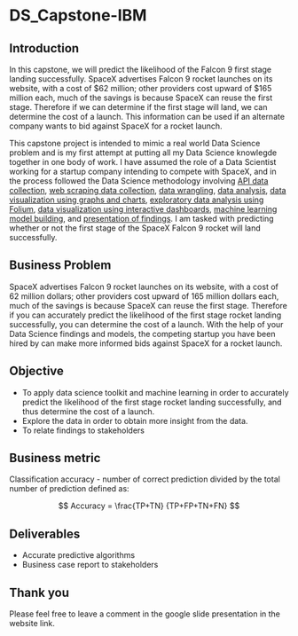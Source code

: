 # DS_Capstone-IBM

## Introduction
In this capstone, we will predict the likelihood of the Falcon 9 first stage landing successfully. SpaceX advertises Falcon 9 rocket launches on its website, with a cost of $62 million; other providers cost upward of $165 million each, much of the savings is because SpaceX can reuse the first stage. Therefore if we can determine if the first stage will land, we can determine the cost of a launch. This information can be used if an alternate company wants to bid against SpaceX for a rocket launch. 

This capstone project is intended to mimic a real world Data Science problem and is my first attempt at putting all my Data Science knowlegde together in one body of work. I have assumed the role of a Data Scientist working for a startup company intending to compete with SpaceX, and in the process followed the Data Science methodology involving 
[API data collection](https://github.com/Sonya-7/DS_IBM_Capstone/blob/master/SpaceX%20Assessment%20(Data%20Cleaning).ipynb), 
[web scraping data collection](https://github.com/Sonya-7/DS_IBM_Capstone/blob/master/SpaceX%20Assessment%20(Web%20Scraping).ipynb), 
[data wrangling](https://github.com/Sonya-7/DS_IBM_Capstone/blob/master/SpaceX%20Assessment%20(Data%20Wrangling).ipynb), 
[data analysis](https://github.com/Sonya-7/DS_IBM_Capstone/blob/master/Spacex%20Assessment(data%20analysis-sqllite).ipynb), 
[data visualization using graphs and charts](https://github.com/Sonya-7/DS_IBM_Capstone/blob/master/Spacex%20Assessment(Data%20Visualization).ipynb), 
[exploratory data analysis using Folium](https://github.com/Sonya-7/DS_IBM_Capstone/blob/master/Spacex%20Assessment(Visual%20Analytics).ipynb),
[data visualization using interactive dashboards](https://github.com/Sonya-7/DS_IBM_Capstone/blob/master/spacex_dash_app.py),
[machine learning model building](https://github.com/Sonya-7/DS_IBM_Capstone/blob/master/Spacex%20Assessment(Machine%20Learning%20Models).ipynb), 
and 
[presentation of findings](https://docs.google.com/presentation/d/1dg94KpvfD_gozRHZTbZWCkTCzSNEkZCJh0rKmO5O1SU/edit?usp=drivesdk). 
I am tasked with predicting whether or not the first stage of the SpaceX Falcon 9 rocket will land successfully. 

## Business Problem
SpaceX advertises Falcon 9 rocket launches on its website, with a cost of 62 million dollars; other providers cost upward of 165 million dollars each, much of the savings is because SpaceX can reuse the first stage. Therefore if you can accurately predict the likelihood of the first stage rocket landing successfully, you can determine the cost of a launch. With the help of your Data Science findings and models, the competing startup you have been hired by can make more informed bids against SpaceX for a rocket launch. 

## Objective
- To apply data science toolkit and machine learning in order to accurately predict the likelihood of the first stage rocket landing successfully, and thus determine the cost of a launch.
- Explore the data in order to obtain more insight from the data.
- To relate findings to stakeholders

## Business metric
Classification accuracy - number of correct prediction divided by the total number of prediction defined as:

$$ Accuracy  =  \frac{TP+TN} {TP+FP+TN+FN} $$

## Deliverables
- Accurate predictive algorithms
- Business case report to stakeholders

## Thank you
Please feel free to leave a comment in the google slide presentation in the website link.
